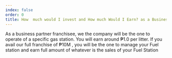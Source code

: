 ```yaml
---
index: false
order: 0
title: How  much would I invest and How much Would I Earn? as a Business partner
---
```

As a business partner franchisee, we the company will be the one to operate of a specific gas station. You will earn around ₱1.0 per litter. If you avail our full franchise of ₱10M , you will be the one to manage your Fuel station and earn full amount of whatever is the sales of your Fuel Station